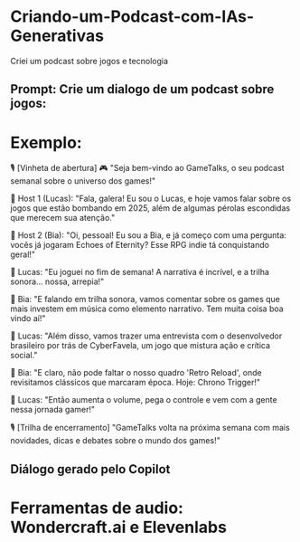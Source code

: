 # Criando-um-Podcast-com-IAs-Generativas
Criei um podcast sobre jogos e tecnologia 

## Prompt: Crie um dialogo de um podcast sobre jogos:

# Exemplo: 
🎙️ [Vinheta de abertura] 🎮 "Seja bem-vindo ao GameTalks, o seu podcast semanal sobre o universo dos games!"

👤 Host 1 (Lucas): "Fala, galera! Eu sou o Lucas, e hoje vamos falar sobre os jogos que estão bombando em 2025, além de algumas pérolas escondidas que merecem sua atenção."

👤 Host 2 (Bia): "Oi, pessoal! Eu sou a Bia, e já começo com uma pergunta: vocês já jogaram Echoes of Eternity? Esse RPG indie tá conquistando geral!"

👤 Lucas: "Eu joguei no fim de semana! A narrativa é incrível, e a trilha sonora… nossa, arrepia!"

👤 Bia: "E falando em trilha sonora, vamos comentar sobre os games que mais investem em música como elemento narrativo. Tem muita coisa boa vindo aí!"

👤 Lucas: "Além disso, vamos trazer uma entrevista com o desenvolvedor brasileiro por trás de CyberFavela, um jogo que mistura ação e crítica social."

👤 Bia: "E claro, não pode faltar o nosso quadro 'Retro Reload', onde revisitamos clássicos que marcaram época. Hoje: Chrono Trigger!"

👤 Lucas: "Então aumenta o volume, pega o controle e vem com a gente nessa jornada gamer!"

🎙️ [Trilha de encerramento] "GameTalks volta na próxima semana com mais novidades, dicas e debates sobre o mundo dos games!"

 ## Diálogo gerado pelo Copilot
 # Ferramentas de audio: Wondercraft.ai e Elevenlabs
